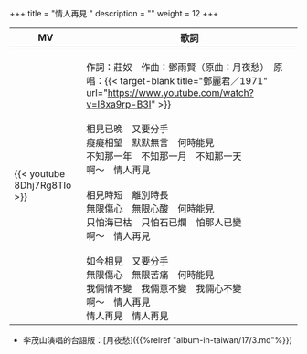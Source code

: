 +++
title = "情人再見 "
description = ""
weight = 12
+++

MV  | 歌詞  
--------------|-------
{{< youtube 8Dhj7Rg8TIo >}}| <br/>作詞：莊奴　作曲：鄧雨賢（原曲：月夜愁）　原唱：{{< target-blank title="鄧麗君／1971" url="https://www.youtube.com/watch?v=I8xa9rp-B3I" >}}  <br/><br/>相見已晚　又要分手<br/>癡癡相望　默默無言　何時能見<br/>不知那一年　不知那一月　不知那一天<br/>啊～　情人再見<br/><br/>相見時短　離別時長<br/>無限傷心　無限心酸　何時能見<br/>只怕海已枯　只怕石已爛　怕那人已變<br/>啊～　情人再見<br/><br/>如今相見　又要分手<br/>無限傷心　無限苦痛　何時能見<br/>我倆情不變　我倆意不變　我倆心不變<br/>啊～　情人再見<br/>情人再見　情人再見

* 李茂山演唱的台語版：[月夜愁]({{%relref "album-in-taiwan/17/3.md"%}}) 